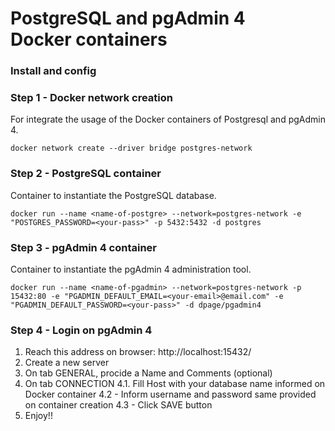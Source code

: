 # PostgreSQL and pgAdmin 4<br>Docker containers

### Install and config

### Step 1 - Docker network creation

For integrate the usage of the Docker containers of Postgresql and pgAdmin 4.

```shell
docker network create --driver bridge postgres-network
```

### Step 2 - PostgreSQL container

Container to instantiate the PostgreSQL database.

```shell
docker run --name <name-of-postgre> --network=postgres-network -e "POSTGRES_PASSWORD=<your-pass>" -p 5432:5432 -d postgres
```

### Step 3 - pgAdmin 4 container

Container to instantiate the pgAdmin 4 administration tool.

```shell
docker run --name <name-of-pgadmin> --network=postgres-network -p 15432:80 -e "PGADMIN_DEFAULT_EMAIL=<your-email>@email.com" -e "PGADMIN_DEFAULT_PASSWORD=<your-pass>" -d dpage/pgadmin4
```

### Step 4 - Login on pgAdmin 4

1. Reach this address on browser: http://localhost:15432/
2. Create a new server
3. On tab GENERAL, procide a Name and Comments (optional)
4. On tab CONNECTION
   4.1. Fill Host with your database name informed on Docker container
   4.2 - Inform username and password same provided on container creation
   4.3 - Click SAVE button
5. Enjoy!!
